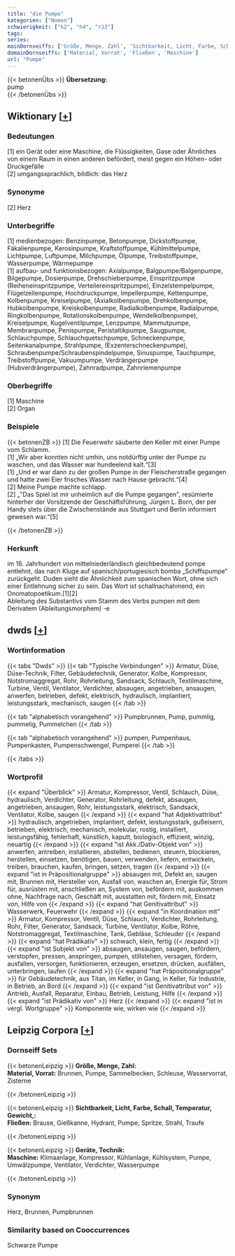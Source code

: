 ```yaml
---
title: "die Pumpe"
kategorien: ["Nomen"]
schwierigkeit: ["k2", "h4", "r13"]
tags:
series:
mainDornseiffs: ['Größe, Menge, Zahl', 'Sichtbarkeit, Licht, Farbe, Schall, Temperatur, Gewicht,', 'Geräte, Technik']
domainDornseiffs: ['Material, Vorrat', 'Fließen', 'Maschine']
url: "Pumpe"
---
```


{{< betonenÜbs >}}
**Übersetzung:**  
pump  
{{< /betonenÜbs >}}

## Wiktionary [[+](https://de.wiktionary.org/wiki/Pumpe)]

### Bedeutungen
[1] ein Gerät oder eine Maschine, die Flüssigkeiten, Gase oder Ähnliches von einem Raum in einen anderen befördert, meist gegen ein Höhen- oder Druckgefälle  
[2] umgangssprachlich, bildlich: das Herz  

### Synonyme
[2] Herz  

### Unterbegriffe
[1] medienbezogen: Benzinpumpe, Betonpumpe, Dickstoffpumpe, Fäkalienpumpe, Kerosinpumpe, Kraftstoffpumpe, Kühlmittelpumpe, Lichtpumpe, Luftpumpe, Milchpumpe, Ölpumpe, Treibstoffpumpe, Wasserpumpe, Wärmepumpe  
[1] aufbau- und funktionsbezogen: Axialpumpe, Balgpumpe/Balgenpumpe, Bilgepumpe, Dosierpumpe, Drehschieberpumpe, Einspritzpumpe (Reiheneinspritzpumpe, Verteilereinspritzpumpe), Einzelstempelpumpe, Flügelzellenpumpe, Hochdruckpumpe, Impellerpumpe, Kettenpumpe, Kolbenpumpe, Kreiselpumpe, (Axialkolbenpumpe, Drehkolbenpumpe, Hubkolbenpumpe, Kreiskolbenpumpe, Radialkolbenpumpe, Radialpumpe, Ringkolbenpumpe, Rotationskolbenpumpe, Wendelkolbenpumpe), Kreiselpumpe, Kugelventilpumpe, Lenzpumpe, Mammutpumpe, Membranpumpe, Penispumpe, Peristaltikpumpe, Saugpumpe, Schlauchpumpe, Schlauchquetschpumpe, Schneckenpumpe, Seitenkanalpumpe, Strahlpumpe, (Exzenterschneckenpumpe), Schraubenpumpe/Schraubenspindelpumpe, Sinuspumpe, Tauchpumpe, Treibstoffpumpe, Vakuumpumpe, Verdrängerpumpe (Hubverdrängerpumpe), Zahnradpumpe, Zahnriemenpumpe  

### Oberbegriffe
[1] Maschine  
[2] Organ  

### Beispiele
{{< betonenZB >}}
[1] Die Feuerwehr säuberte den Keller mit einer Pumpe vom Schlamm.  
[1] „Wir aber konnten nicht umhin, uns notdürftig unter der Pumpe zu waschen, und das Wasser war hundeelend kalt.“[3]  
[1] „Und er war dann zu der großen Pumpe in der Fleischerstraße gegangen und hatte zwei Eier frisches Wasser nach Hause gebracht.“[4]  
[2] Meine Pumpe machte schlapp.  
[2] „"Das Spiel ist mir unheimlich auf die Pumpe gegangen", resümierte hinterher der Vorsitzende der Geschäftsführung, Jürgen L. Born, der per Handy stets über die Zwischenstände aus Stuttgart und Berlin informiert gewesen war.“[5]  

{{< /betonenZB >}}
### Herkunft
im 16. Jahrhundert von mittelniederländisch gleichbedeutend pompe entlehnt, das nach Kluge auf spanisch/portugiesisch bomba „Schiffspumpe“ zurückgeht. Duden sieht die Ähnlichkeit zum spanischen Wort, ohne sich einer Entlehnung sicher zu sein. Das Wort ist schallnachahmend, ein Onomatopoetikum.[1][2]  
Ableitung des Substantivs vom Stamm des Verbs pumpen mit dem Derivatem (Ableitungsmorphem) -e  



## dwds [[+](https://www.dwds.de/wb/Pumpe)]

### Wortinformation
{{< tabs "Dwds" >}}
{{< tab "Typische Verbindungen" >}}
Armatur, Düse, Düse-Technik, Filter, Gebäudetechnik, Generator, Kolbe, Kompressor, Notstromaggregat, Rohr, Rohrleitung, Sandsack, Schlauch, Textilmaschine, Turbine, Ventil, Ventilator, Verdichter, absaugen, angetrieben, ansaugen, anwerfen, betrieben, defekt, elektrisch, hydraulisch, implantiert, leistungsstark, mechanisch, saugen
{{< /tab >}}

{{< tab "alphabetisch vorangehend" >}}
Pumpbrunnen, Pump, pummlig, pummelig, Pummelchen
{{< /tab >}}

{{< tab "alphabetisch vorangehend" >}}
pumpen, Pumpenhaus, Pumpenkasten, Pumpenschwengel, Pumperei
{{< /tab >}}

{{< /tabs >}}

### Wortprofil
{{< expand "Überblick" >}} Armatur, Kompressor, Ventil, Schlauch, Düse, hydraulisch, Verdichter, Generator, Rohrleitung, defekt, absaugen, angetrieben, ansaugen, Rohr, leistungsstark, elektrisch, Sandsack, Ventilator, Kolbe, saugen {{< /expand >}}
{{< expand "hat Adjektivattribut" >}} hydraulisch, angetrieben, implantiert, defekt, leistungsstark, gußeisern, betrieben, elektrisch, mechanisch, molekular, rostig, installiert, leistungsfähig, fehlerhaft, künstlich, kaputt, biologisch, effizient, winzig, neuartig {{< /expand >}}
{{< expand "ist Akk./Dativ-Objekt von" >}} anwerfen, antreiben, installieren, abstellen, bedienen, steuern, blockieren, herstellen, einsetzen, benötigen, bauen, verwenden, liefern, entwickeln, treiben, brauchen, kaufen, bringen, setzen, tragen {{< /expand >}}
{{< expand "ist in Präpositionalgruppe" >}} absaugen mit, Defekt an, saugen mit, Brunnen mit, Hersteller von, Ausfall von, waschen an, Energie für, Strom für, ausrüsten mit, anschließen an, System von, befördern mit, auskommen ohne, Nachfrage nach, Geschäft mit, ausstatten mit, fördern mit, Einsatz von, Hilfe von {{< /expand >}}
{{< expand "hat Genitivattribut" >}} Wasserwerk, Feuerwehr {{< /expand >}}
{{< expand "in Koordination mit" >}} Armatur, Kompressor, Ventil, Düse, Schlauch, Verdichter, Rohrleitung, Rohr, Filter, Generator, Sandsack, Turbine, Ventilator, Kolbe, Röhre, Notstromaggregat, Textilmaschine, Tank, Gebläse, Schleuder {{< /expand >}}
{{< expand "hat Prädikativ" >}} schwach, klein, fertig {{< /expand >}}
{{< expand "ist Subjekt von" >}} absaugen, ansaugen, saugen, befördern, verstopfen, pressen, anspringen, pumpen, stillstehen, versagen, fördern, ausfallen, versorgen, funktionieren, erzeugen, ersetzen, drücken, ausfällen, unterbringen, laufen {{< /expand >}}
{{< expand "hat Präpositionalgruppe" >}} für Gebäudetechnik, aus Titan, im Keller, in Gang, in Keller, für Industrie, in Betrieb, an Bord {{< /expand >}}
{{< expand "ist Genitivattribut von" >}} Antrieb, Ausfall, Reparatur, Einbau, Betrieb, Leistung, Hilfe {{< /expand >}}
{{< expand "ist Prädikativ von" >}} Herz {{< /expand >}}
{{< expand "ist in vergl. Wortgruppe" >}} Komponente wie, wirken wie {{< /expand >}}

## Leipzig Corpora [[+](https://corpora.uni-leipzig.de/en/res?word=Pumpe&corpusId=deu_newscrawl-public_2018)]

### Dornseiff Sets
{{< betonenLeipzig >}}
**Größe, Menge, Zahl:**  
**Material, Vorrat:** Brunnen, Pumpe, Sammelbecken, Schleuse, Wasservorrat, Zisterne  

{{< /betonenLeipzig >}}


{{< betonenLeipzig >}}
**Sichtbarkeit, Licht, Farbe, Schall, Temperatur, Gewicht,:**  
**Fließen:** Brause, Gießkanne, Hydrant, Pumpe, Spritze, Strahl, Traufe  

{{< /betonenLeipzig >}}


{{< betonenLeipzig >}}
**Geräte, Technik:**  
**Maschine:** Klimaanlage, Kompressor, Kühlanlage, Kühlsystem, Pumpe, Umwälzpumpe, Ventilator, Verdichter, Wasserpumpe  

{{< /betonenLeipzig >}}

### Synonym
Herz, Brunnen, Pumpbrunnen


### Similarity based on Cooccurrences
Schwarze Pumpe

